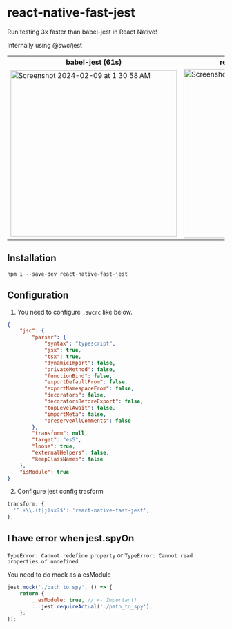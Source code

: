 # react-native-fast-jest

Run testing 3x faster than babel-jest in React Native!

Internally using @swc/jest

<table>
  <tr>
    <th>babel-jest (61s)</th>
    <th>react-native-fast-jest (23s)</th>
  </tr>
  <tr>
<td>
  
<img width="385" alt="Screenshot 2024-02-09 at 1 30 58 AM" src="https://github.com/changwoolab/react-native-fast-jest/assets/64240134/f07ecabf-76b6-4417-88b9-747f5c7d97f5">

</td>
<td>

<img width="392" alt="Screenshot 2024-02-09 at 1 27 52 AM" src="https://github.com/changwoolab/react-native-fast-jest/assets/64240134/7360d9d1-3bd0-45ec-a555-e0ea8f8dafbf">

</td>
  </tr>
</table>


## Installation
```
npm i --save-dev react-native-fast-jest
```
## Configuration

1. You need to configure `.swcrc` like below.
```json
{
    "jsc": {
        "parser": {
            "syntax": "typescript",
            "jsx": true,
            "tsx": true,
            "dynamicImport": false,
            "privateMethod": false,
            "functionBind": false,
            "exportDefaultFrom": false,
            "exportNamespaceFrom": false,
            "decorators": false,
            "decoratorsBeforeExport": false,
            "topLevelAwait": false,
            "importMeta": false,
            "preserveAllComments": false
        },
        "transform": null,
        "target": "es5",
        "loose": true,
        "externalHelpers": false,
        "keepClassNames": false
    },
    "isModule": true
}
```

2. Configure jest config trasform
```js
transform: {
  '^.+\\.(t|j)sx?$': 'react-native-fast-jest',
},
```

## I have error when jest.spyOn 
`TypeError: Cannot redefine property` or `TypeError: Cannot read properties of undefined`

You need to do mock as a esModule
```js
jest.mock('./path_to_spy', () => {
    return {
        __esModule: true, // <- Important!
        ...jest.requireActual('./path_to_spy'),
    };
});
```
